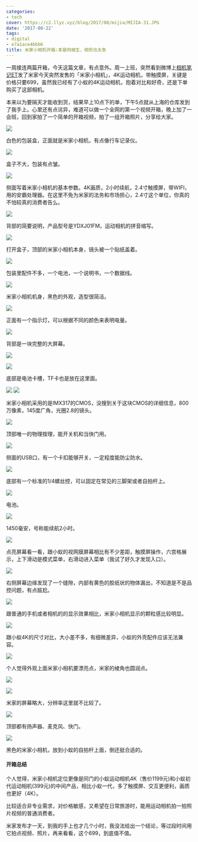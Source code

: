 ```yaml
---
categories:
- tech
cover: https://c2.llyz.xyz/blog/2017/08/mijia/MIJIA-31.JPG
date: '2017-08-22'
tags:
- digital
- e7a1ace4bbb6
title: 米家小相机开箱:本是同根生，相煎也太急
---
```


一周接连两篇开箱，今天这篇文章，有点意外。周一上班，突然看到微博上[相机笔记ET](https://weibo.com/etphotos)发了米家今天突然发售的「米家小相机」，4K运动相机，带触摸屏，关键是价格只要699，虽然我已经有了小蚁的4K运动相机，抱着对比和好奇，还是下单购买了这部相机。

本来以为要隔天才能收到货，结果早上10点下的单，下午5点就从上海的仓库发到了我手上。心里还有点诧异，难道可以做一个全网的第一个视频开箱，晚上加了一会班，回到家拍了一个简单的开箱视频，拍了一组开箱照片，分享给大家。

![](https://c2.llyz.xyz/blog/2017/08/mijia/MIJIA-31.JPG)

白色的包装盒，正面就是米家小相机，有点像行车记录仪。

![](https://c2.llyz.xyz/blog/2017/08/mijia/MIJIA-32.JPG)

盒子不大，包装有点皱。

![](https://c2.llyz.xyz/blog/2017/08/mijia/MIJIA-33.JPG)

侧面写着米家小相机的基本参数。4K画质，2小时续航，2.4寸触摸屏，带WIFI，用的安霸处理器。在这里不免为米家的法务和市场担心，2.4寸这个单位，你真的不怕较真的消费者告么。

![](https://c2.llyz.xyz/blog/2017/08/mijia/MIJIA-34.JPG)

背部的简要说明，产品型号是YDXJ01FM，运动相机的拼音缩写。

![](https://c2.llyz.xyz/blog/2017/08/mijia/MIJIA-35.JPG)

打开盒子，顶部的米家小相机本身，镜头被一个贴纸盖着。

![](https://c2.llyz.xyz/blog/2017/08/mijia/MIJIA-1.JPG)

包装里配件不多，一个电池，一个说明书，一个数据线。

![](https://c2.llyz.xyz/blog/2017/08/mijia/MIJIA-2.JPG)

米家小相机机身，黑色的外观，造型很简洁。

![](https://c2.llyz.xyz/blog/2017/08/mijia/MIJIA-16.JPG)

正面有一个指示灯，可以根据不同的颜色来表明电量。

![](https://c2.llyz.xyz/blog/2017/08/mijia/MIJIA-3.JPG)

背部是一块完整的大屏幕。

![](https://c2.llyz.xyz/blog/2017/08/mijia/MIJIA-4.JPG)

![](https://c2.llyz.xyz/blog/2017/08/mijia/MIJIA-15.JPG)

底部是电池卡槽，TF卡也是放在这里面。

![](https://c2.llyz.xyz/blog/2017/08/mijia/MIJIA-12.JPG) ![](https://c2.llyz.xyz/blog/2017/08/mijia/MIJIA-6.JPG)

米家小相机采用的是IMX317的CMOS，没搜到关于这块CMOS的详细信息，800万像素，145度广角，光圈2.8的镜头。

![](https://c2.llyz.xyz/blog/2017/08/mijia/MIJIA-8.JPG)

顶部唯一的物理按理，能开关机和当快门用。

![](https://c2.llyz.xyz/blog/2017/08/mijia/MIJIA-9.JPG)

侧面的USB口，有一个卡扣能够开关，一定程度能防尘防水。

![](https://c2.llyz.xyz/blog/2017/08/mijia/MIJIA-11.JPG)

底部有一个标准的1/4螺丝控，可以固定在常见的三脚架或者自拍杆上。

![](https://c2.llyz.xyz/blog/2017/08/mijia/MIJIA-13.JPG)

电池。

![](https://c2.llyz.xyz/blog/2017/08/mijia/MIJIA-14.JPG)

1450毫安，号称能续航2小时。

![](https://c2.llyz.xyz/blog/2017/08/mijia/MIJIA-18.JPG)

点亮屏幕看一看，跟小蚁的视网膜屏幕相比有不少差距，触摸屏操作，六宫格展示，上下滑动是模式菜单，右滑动进入菜单（我试了好久才发现入口）。

![](https://c2.llyz.xyz/blog/2017/08/mijia/MIJIA-37.JPG)

右侧屏幕边缘发现了一个缝隙，内部有黄色的胶纸状的物体漏出，不知道是不是品控问题，有点尴尬。

![](https://c2.llyz.xyz/blog/2017/08/mijia/MIJIA-19.JPG)

跟普通的手机或者相机的的显示效果相比，米家小相机显示的颗粒感比较明显。

![](https://c2.llyz.xyz/blog/2017/08/mijia/MIJIA-21.JPG)

跟小蚁4K的尺寸对比，大小差不多，有细微差异，小蚁的外壳配件应该无法兼容。

![](https://c2.llyz.xyz/blog/2017/08/mijia/MIJIA-22.JPG)

个人觉得外观上面米家小相机要漂亮点，米家的棱角也圆润点。

![](https://c2.llyz.xyz/blog/2017/08/mijia/MIJIA-25.JPG)

![](https://c2.llyz.xyz/blog/2017/08/mijia/MIJIA-26.JPG)

米家的屏幕略大，分辨率这里就不比较了。

![](https://c2.llyz.xyz/blog/2017/08/mijia/MIJIA-27.JPG)

顶部都有扬声器、麦克风、快门。

![](https://c2.llyz.xyz/blog/2017/08/mijia/MIJIA-28.JPG)

黑色的米家小相机，放到小蚁的自拍杆上面，倒还挺合适的。

#### 开箱总结

个人觉得，米家小相机定位更像是同门的小蚁运动相机4K（售价1199元)和小蚁初代运动相机(399元)的中间产品，相比小蚁一代，多了触摸屏、交互更便利，画质也更好（4K）。

比较适合非专业需求，对价格敏感，又希望在日常旅游时，能用运动相机拍一拍照片视频的普通消费者。

米家发布才一天，到我的手上也才几个小时，我没法给出一个结论，等过段时间用它拍点视频、照片，再来看看，这个699，到底值不值。
